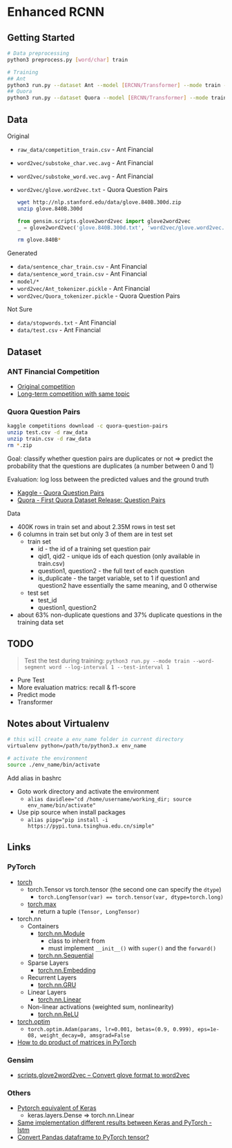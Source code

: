 # Enhanced RCNN

## Getting Started

```sh
# Data preprocessing
python3 preprocess.py [word/char] train

# Training
## Ant
python3 run.py --dataset Ant --model [ERCNN/Transformer] --mode train --word-segment [word/char]
## Quora
python3 run.py --dataset Quora --model [ERCNN/Transformer] --mode train
```

## Data

Original

* `raw_data/competition_train.csv` - Ant Financial
* `word2vec/substoke_char.vec.avg` - Ant Financial
* `word2vec/substoke_word.vec.avg` - Ant Financial
* `word2vec/glove.word2vec.txt` - Quora Question Pairs

  ```sh
  wget http://nlp.stanford.edu/data/glove.840B.300d.zip
  unzip glove.840B.300d
  ```

  ```py
  from gensim.scripts.glove2word2vec import glove2word2vec
  _ = glove2word2vec('glove.840B.300d.txt', 'word2vec/glove.word2vec.txt')
  ```

  ```sh
  rm glove.840B*
  ```

Generated

* `data/sentence_char_train.csv` - Ant Financial
* `data/sentence_word_train.csv` - Ant Financial
* `model/*`
* `word2vec/Ant_tokenizer.pickle` - Ant Financial
* `word2vec/Quora_tokenizer.pickle` - Quora Question Pairs

Not Sure

* `data/stopwords.txt` - Ant Financial
* `data/test.csv` - Ant Financial

## Dataset

### ANT Financial Competition

* [Original competition](https://dc.cloud.alipay.com/index#/topic/intro?id=3)
* [Long-term competition with same topic](https://dc.cloud.alipay.com/index#/topic/intro?id=8)

### Quora Question Pairs

```sh
kaggle competitions download -c quora-question-pairs
unzip test.csv -d raw_data
unzip train.csv -d raw_data
rm *.zip
```

Goal: classify whether question pairs are duplicates or not => predict the probability that the questions are duplicates (a number between 0 and 1)

Evaluation: log loss between the predicted values and the ground truth

* [Kaggle - Quora Question Pairs](https://www.kaggle.com/c/quora-question-pairs)
* [Quora - First Quora Dataset Release: Question Pairs](https://www.quora.com/q/quoradata/First-Quora-Dataset-Release-Question-Pairs)

Data

* 400K rows in train set and about 2.35M rows in test set
* 6 columns in train set but only 3 of them are in test set
  * train set
    * id - the id of a training set question pair
    * qid1, qid2 - unique ids of each question (only available in train.csv)
    * question1, question2 - the full text of each question
    * is_duplicate - the target variable, set to 1 if question1 and question2 have essentially the same meaning, and 0 otherwise
  * test set
    * test_id
    * question1, question2
* about 63% non-duplicate questions and 37% duplicate questions in the training data set

## TODO

> Test the test during training: `python3 run.py --mode train --word-segment word --log-interval 1 --test-interval 1`

* Pure Test
* More evaluation matrics: recall & f1-score
* Predict mode
* Transformer

## Notes about Virtualenv

```sh
# this will create a env_name folder in current directory
virtualenv python=/path/to/python3.x env_name

# activate the environment
source ./env_name/bin/activate
```

Add alias in bashrc

* Goto work directory and activate the environment
  * `alias davidlee="cd /home/username/working_dir; source env_name/bin/activate"`
* Use pip source when install packages
  * `alias pipp="pip install -i https://pypi.tuna.tsinghua.edu.cn/simple"`

## Links

### PyTorch

* [torch](https://pytorch.org/docs/stable/torch.html)
  * torch.Tensor vs torch.tensor (the second one can specify the `dtype`)
    * `torch.LongTensor(var) == torch.tensor(var, dtype=torch.long)`
  * [torch.max](https://pytorch.org/docs/stable/torch.html#torch.max)
    * return a tuple `(Tensor, LongTensor)`
* torch.nn
  * Containers
    * [torch.nn.Module](https://pytorch.org/docs/stable/nn.html#module)
      * class to inherit from
      * must implement `__init__()` with `super()` and the `forward()`
    * [torch.nn.Sequential](https://pytorch.org/docs/stable/nn.html#sequential)
  * Sparse Layers
    * [torch.nn.Embedding](https://pytorch.org/docs/stable/nn.html#embedding)
  * Recurrent Layers
    * [torch.nn.GRU](https://pytorch.org/docs/stable/nn.html#gru)
  * Linear Layers
    * [torch.nn.Linear](https://pytorch.org/docs/stable/nn.html#linear)
  * Non-linear activations (weighted sum, nonlinearity)
    * [torch.nn.ReLU](https://pytorch.org/docs/stable/nn.html#relu)
* [torch.optim](https://pytorch.org/docs/stable/optim.html)
  * `torch.optim.Adam(params, lr=0.001, betas=(0.9, 0.999), eps=1e-08, weight_decay=0, amsgrad=False`
* [How to do product of matrices in PyTorch](https://stackoverflow.com/questions/44524901/how-to-do-product-of-matrices-in-pytorch)

### Gensim

* [scripts.glove2word2vec – Convert glove format to word2vec](https://radimrehurek.com/gensim/scripts/glove2word2vec.html)

### Others

* [Pytorch equivalent of Keras](https://discuss.pytorch.org/t/pytorch-equivalent-of-keras/29412/2)
  * keras.layers.Dense => torch.nn.Linear
* [Same implementation different results between Keras and PyTorch - lstm](https://discuss.pytorch.org/t/same-implementation-different-results-between-keras-and-pytorch-lstm/39146)
* [Convert Pandas dataframe to PyTorch tensor?](https://stackoverflow.com/questions/50307707/convert-pandas-dataframe-to-pytorch-tensor)
